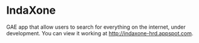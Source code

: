 IndaXone
========

GAE app that allow users to search for everything on the internet, under development.
You can view it working at http://indaxone-hrd.appspot.com.
